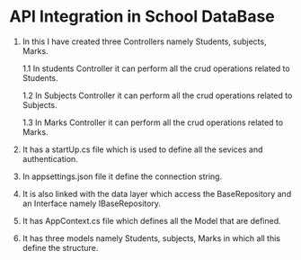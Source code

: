 # API Integration in School DataBase
1. In this I have created three Controllers namely Students, subjects, Marks.

    1.1 In students Controller it can perform all the crud operations related to Students.

    1.2 In Subjects Controller it can perform all the crud operations related to Subjects.

    1.3 In Marks Controller it can perform all the crud operations related to Marks.

2. It has a startUp.cs file which is used to define all the sevices and authentication.

3. In appsettings.json file it define the connection string.

4. It is also linked with the data layer which access the BaseRepository and an Interface namely IBaseRepository.

5. It has AppContext.cs file which defines all the Model that are defined.

6. It has three models namely Students, subjects, Marks in which all this define the structure.
